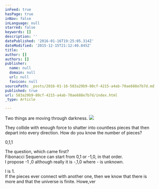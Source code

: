 ```yaml
---
inFeed: true
hasPage: true
inNav: false
inLanguage: null
starred: false
keywords: []
description: ''
datePublished: '2016-01-16T19:25:05.314Z'
dateModified: '2015-12-15T21:12:40.845Z'
title: ''
author: []
authors: []
publisher:
  name: null
  domain: null
  url: null
  favicon: null
sourcePath: _posts/2016-01-16-583a29b9-80cf-4215-a4ab-70ae688e7b7d.md
published: true
url: 583a29b9-80cf-4215-a4ab-70ae688e7b7d/index.html
_type: Article

---
```

Two things are moving through darkness.
![](https://the-grid-user-content.s3-us-west-2.amazonaws.com/a5e4ed04-beac-4e05-bb28-8889fbb8466d.jpg)

They collide with enough force to shatter into countless pieces that then depart into every direction. How do you know the number of pieces?

0,1,1

The question, which came first?  
Fibonacci Sequence can start from 0,1 or -1,0, in that order.  
I propose -1 ,0 although really it is -,1,0 where - is unknown.

I is 1\.  
If the pieces ever connect with another one, then we know that there is more and that the universe is finite. Howe,ver